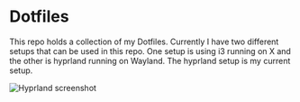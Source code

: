 # Dotfiles

This repo holds a collection of my Dotfiles.
Currently I have two different setups that can be used in this repo.
One setup is using i3 running on X and the other is hyprland running on Wayland.
The hyprland setup is my current setup.


![Hyprland screenshot](https://drive.proton.me/urls/G131KJVR7G#Uo1Sse0WHFVs)

